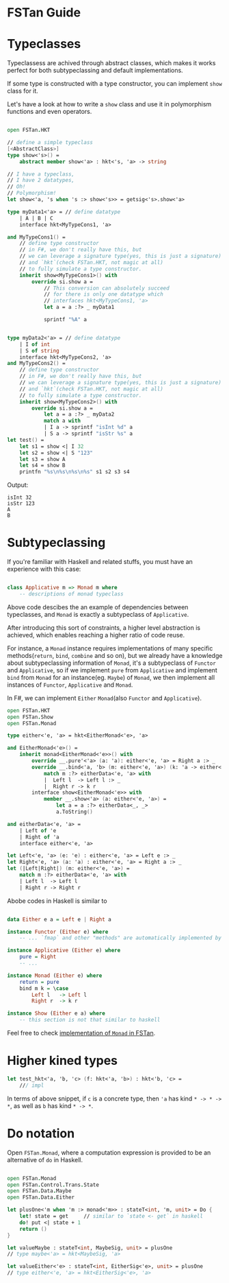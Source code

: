 # FSTan Guide


Typeclasses
=============


Typeclassess are achived through abstract classes, which makes it works perfect for both subtypeclassing and default implementations.

If some type is constructed with a type constructor, you can implement `show` class for it.

Let's have a look at how to write a `show` class and use it in polymorphism functions and even operators.


```FSharp

open FSTan.HKT

// define a simple typeclass
[<AbstractClass>]
type show<'s>() =
    abstract member show<'a> : hkt<'s, 'a> -> string

// I have a typeclass,
// I have 2 datatypes,
// Oh!
// Polymorphism!
let show<'a, 's when 's :> show<'s>> = getsig<'s>.show<'a>

type myData1<'a> = // define datatype
    | A | B | C
    interface hkt<MyTypeCons1, 'a>

and MyTypeCons1() =
    // define type constructor
    // in F#, we don't really have this, but
    // we can leverage a signature type(yes, this is just a signature)
    // and `hkt`(check FSTan.HKT, not magic at all)
    // to fully simulate a type constructor.
    inherit show<MyTypeCons1>() with
        override si.show a =
            // This conversion can absolutely succeed
            // for there is only one datatype which
            // interfaces hkt<MyTypeCons1, 'a>
            let a = a :?> _ myData1

            sprintf "%A" a


type myData2<'a> = // define datatype
    | I of int
    | S of string
    interface hkt<MyTypeCons2, 'a>
and MyTypeCons2() =
    // define type constructor
    // in F#, we don't really have this, but
    // we can leverage a signature type(yes, this is just a signature)
    // and `hkt`(check FSTan.HKT, not magic at all)
    // to fully simulate a type constructor.
    inherit show<MyTypeCons2>() with
        override si.show a =
            let a = a :?> _ myData2
            match a with
            | I a -> sprintf "isInt %d" a
            | S a -> sprintf "isStr %s" a
let test() =
    let s1 = show <| I 32
    let s2 = show <| S "123"
    let s3 = show A
    let s4 = show B
    printfn "%s\n%s\n%s\n%s" s1 s2 s3 s4

```
Output:
```
isInt 32
isStr 123
A
B
```


Subtypeclassing
=============

If you're familiar with Haskell and related stuffs, you must have an experience with this case:

```haskell

class Applicative m => Monad m where
    -- descriptions of monad typeclass
```

Above code descibes the an example of dependencies between typeclasses, and `Monad`
is exactly a subtypeclass of `Applicative`.

After introducing this sort of constraints, a higher level abstraction is achieved, which enables reaching a higher ratio of code reuse.

For instance, a `Monad` instance requires implementations of many specific methods(`return`, `bind`, `combine` and so on), but we already have a knowledge about subtypeclassing information of `Monad`, it's a subtypeclass of `Functor` and `Applicative`, so if we implement `pure` from `Applicative` and implement `bind` from `Monad` for an instance(eg. `Maybe`) of  `Monad`, we then implement all instances of `Functor`,  `Applicative` and `Monad`.

In F#, we can implement `Either` `Monad`(also `Functor` and `Applicative`).

```FSharp
open FSTan.HKT
open FSTan.Show
open FSTan.Monad

type either<'e, 'a> = hkt<EitherMonad<'e>, 'a>

and EitherMonad<'e>() =
    inherit monad<EitherMonad<'e>>() with
        override __.pure'<'a> (a: 'a): either<'e, 'a> = Right a :> _
        override __.bind<'a, 'b> (m: either<'e, 'a>) (k: 'a -> either<'e, 'b>): either<'e, 'b> =
            match m :?> eitherData<'e, 'a> with
            |  Left l  -> Left l :> _
            |  Right r -> k r
        interface show<EitherMonad<'e>> with
            member __.show<'a> (a: either<'e, 'a>) =
                let a = a :?> eitherData<_, _>
                a.ToString()

and eitherData<'e, 'a> =
    | Left of 'e
    | Right of 'a
    interface either<'e, 'a>

let Left<'e, 'a> (e: 'e) : either<'e, 'a> = Left e :> _
let Right<'e, 'a> (a: 'a) : either<'e, 'a> = Right a :> _
let (|Left|Right|) (m: either<'e, 'a>) =
    match m :?> eitherData<'e, 'a> with
    | Left l  -> Left l
    | Right r -> Right r
```

Abobe codes in Haskell is similar to

```Haskell

data Either e a = Left e | Right a

instance Functor (Either e) where
    -- ... `fmap` and other "methods" are automatically implemented by `bind` and `return`.

instance Applicative (Either e) where
    pure = Right
    -- ...

instance Monad (Either e) where
    return = pure
    bind m k = \case
        Left l   -> Left l
        Right r  -> k r

instance Show (Either e a) where
    -- this section is not that similar to haskell
```

Feel free to check [implementation of `Monad` in FSTan](https://github.com/thautwarm/FSTan/blob/master/FSTan/Monad.fs).



Higher kined types
==================

```FSharp
let test_hkt<'a, 'b, 'c> (f: hkt<'a, 'b>) : hkt<'b, 'c> =
    /// impl
```

In terms of above snippet, if `c` is a concrete type, then `'a` has kind `* -> * -> *`, as well as `b` has kind `* -> *`.


Do notation
=====================

Open `FSTan.Monad`, where a computation expression is provided to be an alternative of `do` in Haskell.

```FSharp

open FSTan.Monad
open FSTan.Control.Trans.State
open FSTan.Data.Maybe
open FSTan.Data.Either

let plusOne<'m when 'm :> monad<'m>> : stateT<int, 'm, unit> = Do {
    let! state = get     // similar to `state <- get` in haskell
    do! put <| state + 1
    return ()
}

let valueMaybe : stateT<int, MaybeSig, unit> = plusOne
// type maybe<'a> = hkt<MaybeSig, 'a>

let valueEither<'e> : stateT<int, EitherSig<'e>, unit> = plusOne
// type either<'e, 'a> = hkt<EitherSig<'e>, 'a>
```